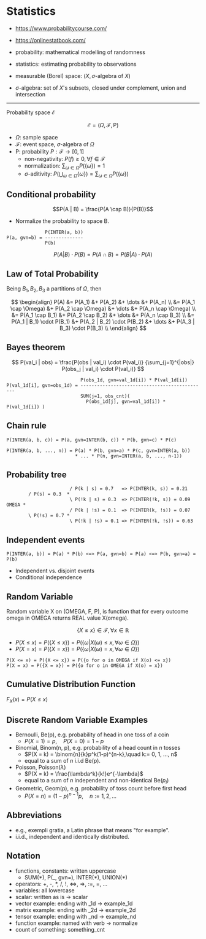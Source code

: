 # Statistics

* https://www.probabilitycourse.com/
* https://onlinestatbook.com/

* probability: mathematical modelling of randomness
* statistics: estimating probability to observations
* measurable (Borel) space:  $(X, \sigma\text{-algebra of }X)$
* $\sigma\text{-algebra}$: set of $X$'s subsets, closed under complement, union and intersection

---

Probability space $\mathcal{E}$

$$ \mathcal{E}=(\Omega, \mathcal{F}, \mathrm{P}) $$

* $\Omega$: sample space
* $\mathcal{F}$: event space, $\sigma\text{-algebra}$ of $\Omega$
* $\mathrm{P}$: probability $P:{\mathcal {F}}\to [0,1]$
  * non-negativity: $P(f) \geq 0, \forall f \in \mathcal {F}$
  * normalization: $\sum_{\omega \in \Omega}P(\{\omega\}) = 1$
  * $\sigma$-aditivity: $P(\bigcup_{\omega \in \Omega} \{\omega\}) = \sum_{\omega \in \Omega}P(\{\omega\})$

Conditional probability
---

$$P(A | B) = \frac{P(A \cap B)}{P(B)}$$

* Normalize the probability to space B.

```
              P(INTER(a, b))
P(a, gvn=b) = --------------
              P(b)
```

$$P(A | B) \cdot P(B) = P(A \cap B) = P(B | A) \cdot P(A)$$

Law of Total Probability
---

Being $B_1, B_2, B_3$ a partitions of $\Omega$, then

$$
\begin{align}
P(A) &= P(A_1) &+ P(A_2) &+ \dots &+ P(A_n) \\
&= P(A_1 \cap \Omega) &+ P(A_2 \cap \Omega) &+ \dots &+ P(A_n \cap \Omega) \\
&= P(A_1 \cap B_1) &+ P(A_2 \cap B_2) &+ \dots &+ P(A_n \cap B_3) \\
&= P(A_1 | B_1) \cdot P(B_1) &+ P(A_2 | B_2) \cdot P(B_2) &+ \dots &+ P(A_3 | B_3) \cdot P(B_3) \\
\end{align}
$$

Bayes theorem
---

$$
P(val_i | obs)
= \frac{P(obs | val_i) \cdot P(val_i)}
{\sum_{j=1}^{|obs|} P(obs_j | val_i) \cdot P(val_i)}
$$

```
                           P(obs_1d, gvn=val_1d[i]) * P(val_1d[i])
P(val_1d[i], gvn=obs_1d) = ----------------------------------------------
                           SUM(j=1, obs_cnt)(
                             P(obs_1d[j], gvn=val_1d[i]) * P(val_1d[i]) )
```

Chain rule
---

```
P(INTER(a, b, c)) = P(a, gvn=INTER(b, c)) * P(b, gvn=c) * P(c)

P(INTER(a, b, ..., n)) = P(a) * P(b, gvn=a) * P(c, gvn=INTER(a, b))
                         * ... * P(n, gvn=INTER(a, b, ..., n-1))
```


Probability tree
---

```
                       / P(k | s) = 0.7   => P(INTER(k, s)) = 0.21            
        / P(s) = 0.3  *                                                       
                       \ P(!k | s) = 0.3  => P(INTER(!k, s)) = 0.09           
OMEGA *                                                                       
                       / P(k | !s) = 0.1  => P(INTER(k, !s)) = 0.07           
        \ P(!s) = 0.7 *                                                       
                       \ P(!k | !s) = 0.1 => P(INTER(!k, !s)) = 0.63          
```

Independent events
---

```
P(INTER(a, b)) = P(a) * P(b) <=> P(a, gvn=b) = P(a) <=> P(b, gvn=a) = P(b)
```

* Independent vs. disjoint events
* Conditional independence

## Random Variable

Random variable X on (OMEGA, F, P), is function that for every outcome omega in OMEGA returns REAL value X(omega).

$$\{X \leq x\} \in \mathcal{F}, \forall x \in \mathbb{R}$$

* $P(X \leq x) = P(\{X \leq x\}) = P(\{\omega| X(\omega) \leq x, \forall \omega \in \Omega\})$
* $P(X = x) = P(\{X = x\}) = P(\{\omega| X(\omega) = x, \forall \omega \in \Omega\})$

```
P(X <= x) = P({X <= x}) = P({o for o in OMEGA if X(o) <= x})
P(X = x) = P({X = x}) = P({o for o in OMEGA if X(o) = x})
```

Cumulative Distribution Function
---

$F_X(x) = P(X \leq x)$

Discrete Random Variable Examples
---

* Bernoulli, Be(p), e.g. probability of head in one toss of a coin
  * $P(X = 1) = p,\quad P(X = 0) = 1 - p$
* Binomial, Binom(n, p), e.g. probability of a head count in $n$ tosses
  * $P(X = k) = \binom{n}{k}p^k(1-p)^{n-k},\quad k:= 0, 1, ..., n$
  * equal to a sum of $n$ i.i.d Be(p).
* Poisson, Poisson($\lambda$)
  * $P(X = k) = \frac{\lambda^k}{k!}e^{-\lambda}$
  * equal to a sum of $n$ independent and non-identical Be($p_i$)
* Geometric, Geom(p), e.g. probability of toss count before first head
  * $P(X = n) = (1 - p)^{n-1}p,\quad n := 1,2,...$


## Abbreviations

* e.g., exempli gratia, a Latin phrase that means "for example".
* i.i.d., independent and identically distributed.

## Notation

* functions, constants: written uppercase
  * SUM(\*), P(_, gvn=), INTER(\*), UNION(\*)
* operators: +, -, *, /, !, <=>, =>, :=, =, ...
* variables: all lowercase
* scalar: written as is -> scalar
* vector example: ending with _1d -> example_1d
* matrix example: ending with _2d -> example_2d
* tensor example: ending with _nd -> example_nd
* function example: named with verb -> normalize
* count of something: something_cnt
